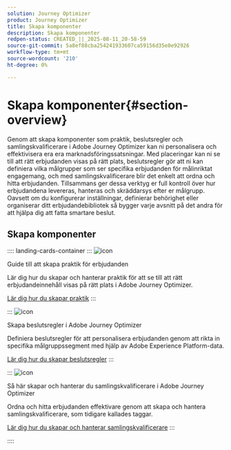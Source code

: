 ```yaml
---
solution: Journey Optimizer
product: Journey Optimizer
title: Skapa komponenter
description: Skapa komponenter
redpen-status: CREATED_||_2025-08-11_20-58-59
source-git-commit: 5a8ef88cba254241933607ca59156d35e0e92926
workflow-type: tm+mt
source-wordcount: '210'
ht-degree: 0%

---
```



# Skapa komponenter{#section-overview}

Genom att skapa komponenter som praktik, beslutsregler och samlingskvalificerare i Adobe Journey Optimizer kan ni personalisera och effektivisera era era marknadsföringssatsningar. Med placeringar kan ni se till att rätt erbjudanden visas på rätt plats, beslutsregler gör att ni kan definiera vilka målgrupper som ser specifika erbjudanden för målinriktat engagemang, och med samlingskvalificerare blir det enkelt att ordna och hitta erbjudanden. Tillsammans ger dessa verktyg er full kontroll över hur erbjudandena levereras, hanteras och skräddarsys efter er målgrupp. Oavsett om du konfigurerar inställningar, definierar behörighet eller organiserar ditt erbjudandebibliotek så bygger varje avsnitt på det andra för att hjälpa dig att fatta smartare beslut.

## Skapa komponenter

:::: landing-cards-container
:::
![icon](https://cdn.experienceleague.adobe.com/icons/list-check.svg)

Guide till att skapa praktik för erbjudanden

Lär dig hur du skapar och hanterar praktik för att se till att rätt erbjudandeinnehåll visas på rätt plats i Adobe Journey Optimizer.

[Lär dig hur du skapar praktik](../using/offers/offer-library/creating-placements.md)
:::

:::
![icon](https://cdn.experienceleague.adobe.com/icons/bullseye.svg)

Skapa beslutsregler i Adobe Journey Optimizer

Definiera beslutsregler för att personalisera erbjudanden genom att rikta in specifika målgruppssegment med hjälp av Adobe Experience Platform-data.

[Lär dig hur du skapar beslutsregler](../using/offers/offer-library/creating-decision-rules.md)
:::

:::
![icon](https://cdn.experienceleague.adobe.com/icons/tags.svg)

Så här skapar och hanterar du samlingskvalificerare i Adobe Journey Optimizer

Ordna och hitta erbjudanden effektivare genom att skapa och hantera samlingskvalificerare, som tidigare kallades taggar.

[Lär dig hur du skapar och hanterar samlingskvalificerare](../using/offers/offer-library/creating-tags.md)
:::

::::
